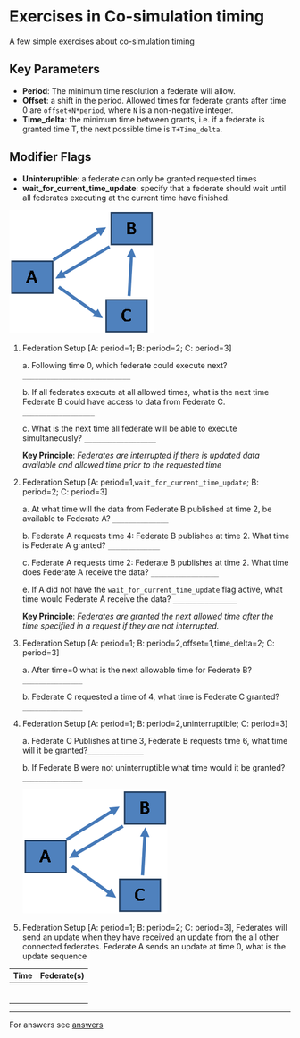 # Exercises in Co-simulation timing

A few simple exercises about co-simulation timing

## Key Parameters

- **Period**: The minimum time resolution a federate will allow.
- **Offset**: a shift in the period. Allowed times for federate grants after time 0 are `offset+N*period`, where `N` is a non-negative integer.
- **Time_delta**: the minimum time between grants, i.e. if a federate is granted time T, the next possible time is `T+Time_delta`.

## Modifier Flags

- **Uninteruptible**: a federate can only be granted requested times
- **wait_for_current_time_update**: specify that a federate should wait until all federates executing at the current time have finished.

![Connectivity Diagram](https://github.com/GMLC-TDC/helics_doc_resources/raw/main/user_guide/timing_fed_setup.png "Exercise Federate Setup")

1. Federation Setup \[A: period=1; B: period=2; C: period=3\]

   a. Following time 0, which federate could execute next? `___________________________`

   b. If all federates execute at all allowed times, what is the next time Federate B could have access to data from Federate C. `__________________`

   c. What is the next time all federate will be able to execute simultaneously? `__________________`

   **Key Principle**: _Federates are interrupted if there is updated data available and allowed time prior to the requested time_

2. Federation Setup \[A: period=1,`wait_for_current_time_update`; B: period=2; C: period=3\]

   a. At what time will the data from Federate B published at time 2, be available to Federate A? `______________`

   b. Federate A requests time 4: Federate B publishes at time 2. What time is Federate A granted? `_____________`

   c. Federate A requests time 2: Federate B publishes at time 2. What time does Federate A receive the data? `_________________`

   e. If A did not have the `wait_for_current_time_update` flag active, what time would Federate A receive the data? `________________`

   **Key Principle**: _Federates are granted the next allowed time after the time specified in a request if they are not interrupted._

3. Federation Setup \[A: period=1; B: period=2,offset=1,time_delta=2; C: period=3\]

   a. After time=0 what is the next allowable time for Federate B? `_______________`

   b. Federate C requested a time of 4, what time is Federate C granted? `_______________`

4. Federation Setup \[A: period=1; B: period=2,uninterruptible; C: period=3\]

   a. Federate C Publishes at time 3, Federate B requests time 6, what time will it be granted?`______________`

   b. If Federate B were not uninterruptible what time would it be granted? `_______________`

   ![Connectivity Diagram](https://github.com/GMLC-TDC/helics_doc_resources/raw/main/user_guide/timing_fed_setup.png "Exercise Federate Setup")

5. Federation Setup \[A: period=1; B: period=2; C: period=3\], Federates will send an update when they have received an update from the all other connected federates. Federate A sends an update at time 0, what is the update sequence

<center>

| Time | Federate(s) |
| ---- | :---------: |
|      |             |
|      |             |
|      |             |
|      |             |
|      |             |
|      |             |
|      |             |

</center>

---

For answers see [answers](timing_exercise_answers.md)
